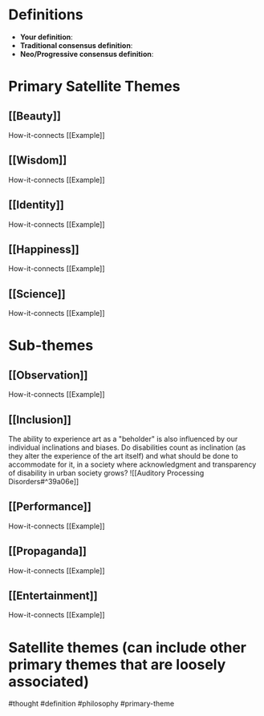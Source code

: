 # Definitions
- **Your definition**:
- **Traditional consensus definition**:
- **Neo/Progressive consensus definition**:

# Primary Satellite Themes

## [[Beauty]]
How-it-connects
[[Example]]

## [[Wisdom]]
How-it-connects
[[Example]]

## [[Identity]]
How-it-connects
[[Example]]

## [[Happiness]]
How-it-connects
[[Example]]

## [[Science]]
How-it-connects
[[Example]]

# Sub-themes
## [[Observation]]
How-it-connects
[[Example]]

## [[Inclusion]]
The ability to experience art as a "beholder" is also influenced by our individual inclinations and biases. Do disabilities count as inclination (as they alter the experience of the art itself) and what should be done to accommodate for it, in a society where acknowledgment and transparency of disability in urban society grows?
![[Auditory Processing Disorders#^39a06e]]

## [[Performance]]
How-it-connects
[[Example]]

## [[Propaganda]]
How-it-connects
[[Example]]

## [[Entertainment]]
How-it-connects
[[Example]]


# Satellite themes (can include other primary themes that are loosely associated)



#thought #definition #philosophy #primary-theme